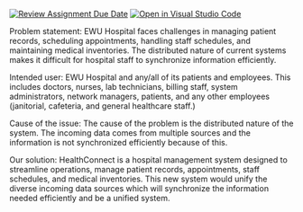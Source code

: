 [![Review Assignment Due Date](https://classroom.github.com/assets/deadline-readme-button-22041afd0340ce965d47ae6ef1cefeee28c7c493a6346c4f15d667ab976d596c.svg)](https://classroom.github.com/a/h1l4bM8R)
[![Open in Visual Studio Code](https://classroom.github.com/assets/open-in-vscode-2e0aaae1b6195c2367325f4f02e2d04e9abb55f0b24a779b69b11b9e10269abc.svg)](https://classroom.github.com/online_ide?assignment_repo_id=15356192&assignment_repo_type=AssignmentRepo)

Problem statement:
    EWU Hospital faces challenges in managing patient records, scheduling appointments, handling staff schedules, and maintaining medical inventories. The distributed nature of current systems makes it difficult for hospital staff to synchronize information efficiently. 

Intended user: 
    EWU Hospital and any/all of its patients and employees. This includes doctors, nurses, lab technicians, billing staff, system administrators, network managers, patients, and any other employees (janitorial, cafeteria, and general healthcare staff.)

Cause of the issue:
The cause of the problem is the distributed nature of the system. The incoming data comes from multiple sources and the information is not synchronized efficiently because of this. 

Our solution: 
HealthConnect is a hospital management system designed to streamline operations, manage patient records, appointments, staff schedules, and medical inventories. This new system would unify the diverse incoming data sources which will synchronize the information needed efficiently and be a unified system.
